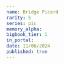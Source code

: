 ```yaml
---
name: Bridge Picard
rarity: 5
series: pic
memory_alpha:
bigbook_tier: 1
in_portal:
date: 11/06/2024
published: true
---
```



